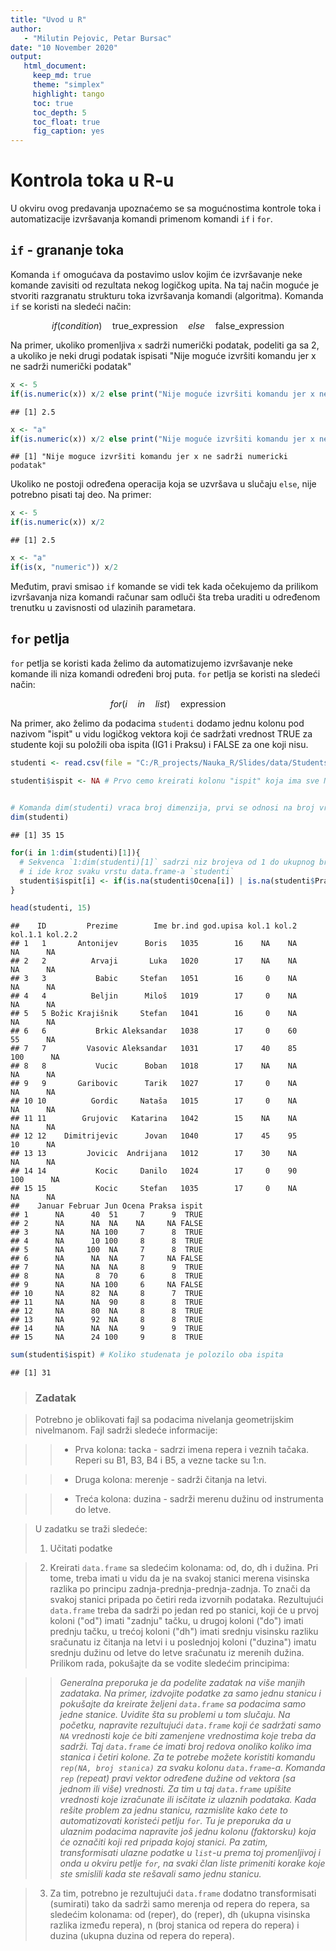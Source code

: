 ```yaml
---
title: "Uvod u R"
author:
   - "Milutin Pejovic, Petar Bursac"
date: "10 November 2020"
output:
   html_document:
     keep_md: true
     theme: "simplex"
     highlight: tango
     toc: true
     toc_depth: 5
     toc_float: true
     fig_caption: yes
---
```


# Kontrola toka u R-u

U okviru ovog predavanja upoznaćemo se sa mogućnostima kontrole toka i automatizacije izvršavanja komandi primenom komandi `if` i `for`. 

## `if` - grananje toka 

Komanda `if` omogućava da postavimo uslov kojim će izvršavanje neke komande zavisiti od rezultata nekog logičkog upita. Na taj način moguće je stvoriti razgranatu strukturu toka izvršavanja komandi (algoritma). Komanda `if` se koristi na sledeći način:

$$if(condition) \quad \textrm{{true_expression}} \quad elsе \quad \textrm{{false_expression}}$$ 

Na primer, ukoliko promenljiva `x` sadrži numerički podatak, podeliti ga sa 2, a ukoliko je neki drugi podatak ispisati "Nije moguće izvršiti komandu jer x ne sadrži numerički podatak"




```r
x <- 5
if(is.numeric(x)) x/2 else print("Nije moguće izvršiti komandu jer x ne sadrži numerički podatak")
```

```
## [1] 2.5
```

```r
x <- "a"
if(is.numeric(x)) x/2 else print("Nije moguće izvršiti komandu jer x ne sadrži numerički podatak")
```

```
## [1] "Nije moguce izvršiti komandu jer x ne sadrži numericki podatak"
```


Ukoliko ne postoji određena operacija koja se uzvršava u slučaju `else`, nije potrebno pisati taj deo. Na primer:



```r
x <- 5
if(is.numeric(x)) x/2 
```

```
## [1] 2.5
```

```r
x <- "a"
if(is(x, "numeric")) x/2 
```


Međutim, pravi smisao `if` komande se vidi tek kada očekujemo da prilikom izvršavanja niza komandi računar sam odluči šta treba uraditi u određenom trenutku u zavisnosti od ulazinih parametara. 


## `for` petlja

`for` petlja se koristi kada želimo da automatizujemo izvršavanje neke komande ili niza komandi određeni broj puta. `for` petlja se koristi na sledeći način:

$$ for(i \quad in \quad list) \quad \textrm{{expression}} $$

Na primer, ako želimo da podacima `studenti` dodamo jednu kolonu pod nazivom "ispit" u vidu logičkog vektora koji će sadržati vrednost TRUE za studente koji su položili oba ispita (IG1 i Praksu) i FALSE za one koji nisu.





```r
studenti <- read.csv(file = "C:/R_projects/Nauka_R/Slides/data/Students_IG1.txt", header = TRUE, stringsAsFactors = FALSE)

studenti$ispit <- NA # Prvo cemo kreirati kolonu "ispit" koja ima sve NA vrednosti

 
# Komanda dim(studenti) vraca broj dimenzija, prvi se odnosi na broj vrsta.
dim(studenti)
```

```
## [1] 35 15
```

```r
for(i in 1:dim(studenti)[1]){ 
  # Sekvenca `1:dim(studenti)[1]` sadrzi niz brojeva od 1 do ukupnog broja vrsta u data.frame-u studenti.
  # i ide kroz svaku vrstu data.frame-a `studenti`
  studenti$ispit[i] <- if(is.na(studenti$Ocena[i]) | is.na(studenti$Praksa[i])){FALSE}else{TRUE}
}  

head(studenti, 15)
```

```
##    ID         Prezime        Ime br.ind god.upisa kol.1 kol.2 kol.1.1 kol.2.2
## 1   1       Antonijev      Boris   1035        16    NA    NA      NA      NA
## 2   2          Arvaji       Luka   1020        17    NA    NA      NA      NA
## 3   3           Babic     Stefan   1051        16     0    NA      NA      NA
## 4   4          Beljin      Miloš   1019        17     0    NA      NA      NA
## 5   5 Božic Krajišnik     Stefan   1041        16     0    NA      NA      NA
## 6   6           Brkic Aleksandar   1038        17     0    60      55      NA
## 7   7         Vasovic Aleksandar   1031        17    40    85     100      NA
## 8   8           Vucic      Boban   1018        17    NA    NA      NA      NA
## 9   9       Garibovic      Tarik   1027        17     0    NA      NA      NA
## 10 10          Gordic     Nataša   1015        17     0    NA      NA      NA
## 11 11        Grujovic   Katarina   1042        15    NA    NA      NA      NA
## 12 12    Dimitrijevic      Jovan   1040        17    45    95      10      NA
## 13 13         Jovicic  Andrijana   1012        17    30    NA      NA      NA
## 14 14           Kocic     Danilo   1024        17     0    90     100      NA
## 15 15           Kocic     Stefan   1035        17     0    NA      NA      NA
##    Januar Februar Jun Ocena Praksa ispit
## 1      NA      40  51     7      9  TRUE
## 2      NA      NA  NA    NA     NA FALSE
## 3      NA      NA 100     7      8  TRUE
## 4      NA      10 100     8      8  TRUE
## 5      NA     100  NA     7      8  TRUE
## 6      NA      NA  NA     7     NA FALSE
## 7      NA      NA  NA     8      9  TRUE
## 8      NA       8  70     6      8  TRUE
## 9      NA      NA 100     6     NA FALSE
## 10     NA      82  NA     8      7  TRUE
## 11     NA      NA  90     8      8  TRUE
## 12     NA      80  NA     8      8  TRUE
## 13     NA      92  NA     8      8  TRUE
## 14     NA      NA  NA     9      9  TRUE
## 15     NA      24 100     9      8  TRUE
```

```r
sum(studenti$ispit) # Koliko studenata je polozilo oba ispita
```

```
## [1] 31
```

         
              
> <h3>Zadatak</h3>

> Potrebno je oblikovati fajl sa podacima nivelanja geometrijskim nivelmanom. Fajl sadrži sledeće informacije:
 
> > + Prva kolona: tacka - sadrzi imena repera i veznih tačaka. Reperi su B1, B3, B4 i B5, a vezne tacke su 1:n.

> > + Druga kolona: merenje - sadrži čitanja na letvi.

> > + Treća kolona: duzina - sadrži merenu dužinu od instrumenta do letve.

> U zadatku se traži sledeće:
> 1. Učitati podatke

> 2. Kreirati `data.frame` sa sledećim kolonama: od, do, dh i dužina. Pri tome, treba imati u vidu da je na svakoj stanici merena visinska razlika po principu zadnja-prednja-prednja-zadnja. To znači da svakoj stanici pripada po četiri reda izvornih podataka. Rezultujući `data.frame` treba da sadrži po jedan red po stanici, koji će u prvoj koloni ("od") imati "zadnju" tačku, u drugoj koloni ("do") imati prednju tačku, u trećoj koloni ("dh") imati srednju visinsku razliku sračunatu iz čitanja na letvi i u poslednjoj koloni ("duzina") imatu srednju dužinu od letve do letve sračunatu iz merenih dužina. Prilikom rada, pokušajte da se vodite sledećim principima:


> > *Generalna preporuka je da podelite zadatak na više manjih zadataka. Na primer, izdvojite podatke za samo jednu stanicu i pokušajte da kreirate željeni `data.frame` sa podacima samo jedne stanice. Uvidite šta su problemi u tom slučaju. Na početku, napravite rezultujući `data.frame` koji će sadržati samo `NA` vrednosti koje će biti zamenjene vrednostima koje treba da sadrži. Taj `data.frame` će imati broj redova onoliko koliko ima stanica i četiri kolone. Za te potrebe možete koristiti komandu `rep(NA, broj stanica)` za svaku kolonu `data.frame`-a. Komanda `rep` (repeat) pravi vektor određene dužine od vektora (sa jednom ili više) vrednosti. Za tim u taj `data.frame` upišite vrednosti koje izračunate ili isčitate iz ulaznih podataka. Kada rešite problem za jednu stanicu, razmislite kako ćete to automatizovati koristeći petlju `for`. Tu je preporuka da u ulaznim podacima napravite još jednu kolonu (faktorsku) koja će označiti koji red pripada kojoj stanici. Pa zatim, transformisati ulazne podatke u `list`-u prema toj promenljivoj i onda u okviru petlje `for`, na svaki član liste primeniti korake koje ste smislili kada ste rešavali samo jednu stanicu.*

> 3. Za tim, potrebno je rezultujući `data.frame` dodatno transformisati (sumirati) tako da sadrži samo merenja od repera do repera, sa sledećim kolonama: od (reper), do (reper), dh (ukupna visinska razlika između repera), n (broj stanica od repera do repera) i duzina (ukupna duzina od repera do repera).







